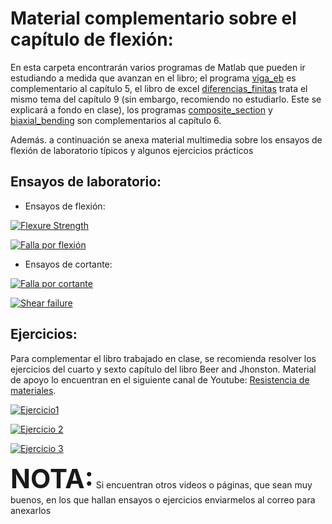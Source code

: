 # Material complementario sobre el capítulo de flexión:


En esta carpeta encontrarán varios programas de Matlab que pueden ir estudiando a medida que avanzan en 
el libro; el programa [viga_eb](./viga_EB.m) es complementario al capítulo 5, el libro de excel [diferencias_finitas](./diferencias_finitas.xlsx) trata el mismo tema del capítulo 9 (sin embargo, recomiendo no estudiarlo. Este se explicará a fondo en clase), los programas [composite_section](./composite_section.m) y [biaxial_bending](./biaxial_bending.m) son complementarios al capítulo 6.


Además. a continuación se anexa material multimedia sobre los ensayos de flexión de laboratorio típicos
y algunos ejercicios prácticos



## Ensayos de laboratorio:


- Ensayos de flexión:

[![Flexure Strength](http://img.youtube.com/vi/5_UlIT_Mzmo/0.jpg)](http://www.youtube.com/watch?v=5_UlIT_Mzmo)

[![Falla por flexión](http://img.youtube.com/vi/6ycbDCnoO8M/0.jpg)](http://www.youtube.com/watch?v=6ycbDCnoO8M)


- Ensayos de cortante: 

[![Falla por cortante](http://img.youtube.com/vi/GHMCG4fUUpM/0.jpg)](http://www.youtube.com/watch?v=GHMCG4fUUpM)

[![Shear failure](http://img.youtube.com/vi/8jp8TfUay7A/0.jpg)](http://www.youtube.com/watch?v=8jp8TfUay7A)


## Ejercicios:


 Para complementar el libro trabajado en clase, se recomienda resolver los ejercicios del cuarto y sexto capítulo del libro Beer and Jhonston. Material de apoyo lo encuentran en el siguiente canal de Youtube:  [Resistencia de materiales](https://www.youtube.com/channel/UCkeqD-knV1rd2p2lwXOjrlA).

[![Ejercicio1](http://img.youtube.com/vi/fDuDB2NxD8E/0.jpg)](http://www.youtube.com/watch?v=fDuDB2NxD8E)

[![Ejercicio 2](http://img.youtube.com/vi/qHo_ZKEZP_s/0.jpg)](https://www.youtube.com/watch?v=qHo_ZKEZP_s)

[![Ejercicio 3](http://img.youtube.com/vi/mRejOvT8V20/0.jpg)](https://www.youtube.com/watch?v=mRejOvT8V20)


**<span style="font-size: 300%">NOTA:</span>**
  Si encuentran otros videos o páginas, que sean muy buenos, en los que hallan ensayos o ejercicios enviarmelos al correo para anexarlos